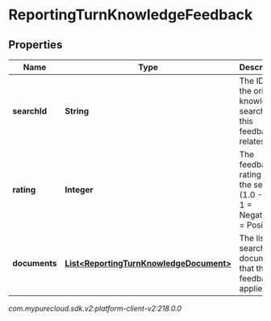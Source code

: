# ReportingTurnKnowledgeFeedback


## Properties

| Name | Type | Description | Notes |
| ------------ | ------------- | ------------- | ------------- |
| **searchId** | **String** | The ID of the original knowledge search that this feedback relates to. |  [optional] |
| **rating** | **Integer** | The feedback rating for the search (1.0 - 5.0). 1 = Negative, 5 = Positive. |  [optional] |
| **documents** | [**List&lt;ReportingTurnKnowledgeDocument&gt;**](ReportingTurnKnowledgeDocument) | The list of search documents that the feedback applies to. |  [optional] |




_com.mypurecloud.sdk.v2:platform-client-v2:218.0.0_
